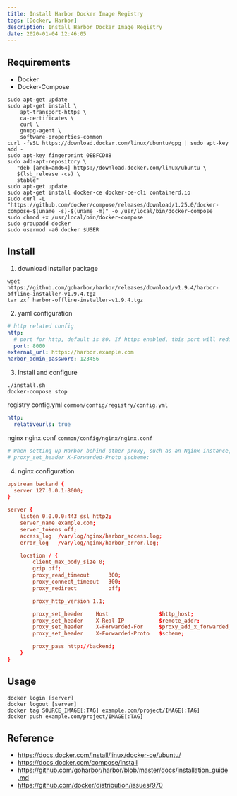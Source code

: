 ```yaml
---
title: Install Harbor Docker Image Registry
tags: [Docker, Harbor]
description: Install Harbor Docker Image Registry
date: 2020-01-04 12:46:05
---
```


## Requirements

- Docker
- Docker-Compose

```shell
sudo apt-get update
sudo apt-get install \
    apt-transport-https \
    ca-certificates \
    curl \
    gnupg-agent \
    software-properties-common
curl -fsSL https://download.docker.com/linux/ubuntu/gpg | sudo apt-key add -
sudo apt-key fingerprint 0EBFCD88
sudo add-apt-repository \
   "deb [arch=amd64] https://download.docker.com/linux/ubuntu \
   $(lsb_release -cs) \
   stable"
sudo apt-get update
sudo apt-get install docker-ce docker-ce-cli containerd.io
sudo curl -L "https://github.com/docker/compose/releases/download/1.25.0/docker-compose-$(uname -s)-$(uname -m)" -o /usr/local/bin/docker-compose
sudo chmod +x /usr/local/bin/docker-compose
sudo groupadd docker
sudo usermod -aG docker $USER
```

## Install

1. download installer package

```shell
wget https://github.com/goharbor/harbor/releases/download/v1.9.4/harbor-offline-installer-v1.9.4.tgz
tar zxf harbor-offline-installer-v1.9.4.tgz
```

2. yaml configuration

```yaml
# http related config
http:
  # port for http, default is 80. If https enabled, this port will redirect to https port
  port: 8000
external_url: https://harbor.example.com
harbor_admin_password: 123456
```

3. Install and configure

```shell
./install.sh
docker-compose stop
```

registry config.yml `common/config/registry/config.yml`

```yml
http:
  relativeurls: true
```

nginx nginx.conf `common/config/nginx/nginx.conf`

```conf
# When setting up Harbor behind other proxy, such as an Nginx instance, remove the below line if the proxy already has similar settings.
# proxy_set_header X-Forwarded-Proto $scheme;
```


4. nginx configuration

```conf
upstream backend {
  server 127.0.0.1:8000;
}

server {
    listen 0.0.0.0:443 ssl http2;
    server_name example.com;
    server_tokens off;
    access_log  /var/log/nginx/harbor_access.log;
    error_log   /var/log/nginx/harbor_error.log;

    location / {
        client_max_body_size 0;
        gzip off;
        proxy_read_timeout      300;
        proxy_connect_timeout   300;
        proxy_redirect          off;

        proxy_http_version 1.1;

        proxy_set_header    Host                $http_host;
        proxy_set_header    X-Real-IP           $remote_addr;
        proxy_set_header    X-Forwarded-For     $proxy_add_x_forwarded_for;
        proxy_set_header    X-Forwarded-Proto   $scheme;

        proxy_pass http://backend;
    }
}
```

## Usage

```shell
docker login [server]
docker logout [server]
docker tag SOURCE_IMAGE[:TAG] example.com/project/IMAGE[:TAG]
docker push example.com/project/IMAGE[:TAG]
```


## Reference

- https://docs.docker.com/install/linux/docker-ce/ubuntu/
- https://docs.docker.com/compose/install
- https://github.com/goharbor/harbor/blob/master/docs/installation_guide.md
- https://github.com/docker/distribution/issues/970